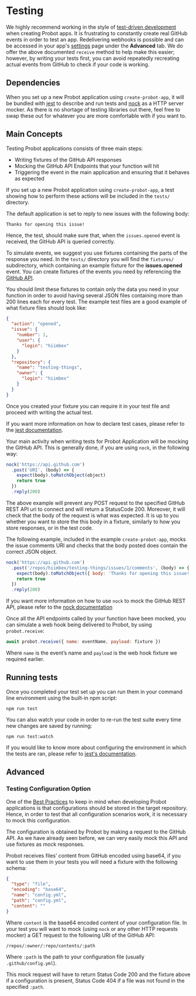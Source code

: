 # Testing

We highly recommend working in the style of [test-driven development](http://agiledata.org/essays/tdd.html) when creating Probot apps. It is frustrating to constantly create real GitHub events in order to test an app. Redelivering webhooks is possible and can be accessed in your app's [settings](https://github.com/settings/apps) page under the **Advanced** tab. We do offer the above documented `receive` method to help make this easier; however, by writing your tests first, you can avoid repeatedly recreating actual events from GitHub to check if your code is working.

## Dependencies
When you set up a new Probot application using `create-probot-app`, it will be bundled with [jest](https://facebook.github.com/github/jest/) to describe and run tests and [nock](https://github.com/nock/nock) as a HTTP server mocker.
As there is no shortage of testing libraries out there, feel free to swap these out for whatever you are more comfortable with if you want to.

## Main Concepts
Testing Probot applications consists of three main steps:
* Writing fixtures of the GitHub API responses
* Mocking the GitHub API Endpoints that your function will hit
* Triggering the event in the main application and ensuring that it behaves as expected

If you set up a new Probot application using `create-probot-app`, a test showing how to perform these actions will be included in the `tests/` directory.

The default application is set to reply to new issues with the following body:

```
Thanks for opening this issue!
```

Hence, the test, should make sure that, when the `issues.opened` event is received, the GitHub API is queried correctly.

To simulate events, we suggest you use fixtures containing the parts of the response you need. In the `tests/` directory you will find the `fixtures/` subdirectory, which containing an example fixture for the **issues.opened** event. You can create fixtures of the events you need by referencing the [GitHub API](https://developer.github.com/v3/).

You should limit these fixtures to contain only the data you need in your function in order to avoid having several JSON files containing more than 200 lines each for every test. The example test files are a good example of what fixture files should look like:

```json
{
  "action": "opened",
  "issue": {
    "number": 1,
    "user": {
      "login": "hiimbex"
    }
  },
  "repository": {
    "name": "testing-things",
    "owner": {
      "login": "hiimbex"
    }
  }
}
```

Once you created your fixture you can require it in your test file and proceed with writing the actual test.

If you want more information on how to declare test cases, please refer to the [jest documentation](https://jestjs.io/docs/en/getting-started.html).

Your main activity when writing tests for Probot Application will be mocking the GitHub API. This is generally done, if you are using `nock`, in the following way:

```js
nock('https://api.github.com')
  .post('URI', (body) => {
    expect(body).toMatchObject(object)
    return true
  })
  .reply(200)
```

The above example will prevent any POST request to the specified GitHub REST API uri to connect and will return a StatusCode 200. Moreover, it will check that the body of the request is what was expected. It is up to you whether you want to store the this body in a fixture, similarly to how you store responses, or in the test code.

The following example, included in the example `create-probot-app`, mocks the issue comments URI and checks that the body posted does contain the correct JSON object.

```js
nock('https://api.github.com')
  .post('/repos/hiimbex/testing-things/issues/1/comments', (body) => {
    expect(body).toMatchObject({ body: 'Thanks for opening this issue!' })
    return true
  })
  .reply(200)
```

If you want more information on how to use `nock` to mock the GitHub REST API, please refer to the [nock documentation](https://github.com/nock/nock#usage)

Once all the API endpoints called by your function have been mocked, you can simulate a web hook being delivered to Probot, by using `probot.receive`:

```js
await probot.receive({ name: eventName, payload: fixture })
```

Where `name` is the event’s name and `payload` is the web hook fixture we required earlier.

## Running tests

Once you completed your test set up you can run them in your command line environment using the built-in npm script:

```
npm run test
```

You can also watch your code in order to re-run the test suite every time new changes are saved by running:

```
npm run test:watch
```

If you would like to know more about configuring the environment in which the tests are ran, please refer to [jest's documentation](https://jestjs.io/docs/en/configuration).
## Advanced
### Testing Configuration Option
One of the [Best Practices](https://probot.github.io/docs/best-practices/) to keep in mind when developing Probot applications is that configurations should be stored in the target repository. Hence, in order to test that all configuration scenarios work, it is necessary to mock this configuration.

The configuration is obtained by Probot by making a request to the GitHub API. As we have already seen before, we can very easily mock this API and use fixtures as mock responses.

Probot receives files’ content from GitHub encoded using base64, if you want to use them in your tests you will need a fixture with the following schema:

```json
{
  "type": "file",
  "encoding": "base64",
  "name": "config.yml",
  "path": "config.yml",
  "content": ""
}
```

Where `content` is the base64 encoded content of your configuration file. In your test you will want to mock (using `nock` or any other HTTP requests mocker) a GET request to the following URI of the GitHub API:

```
/repos/:owner/:repo/contents/:path
```

Where `:path` is the path to your configuration file (usually `.github/config.yml`).

This mock request will have to return Status Code 200 and the fixture above if a configuration is present, Status Code 404 if a file was not found in the specified `:path`. 
